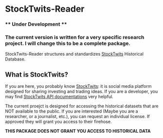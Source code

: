 # StockTwits-Reader

### ** Under Development **
### The current version is written for a very specific research project. I will change this to be a complete package.

StockTwits-Reader structures and standardizes [StockTwits](https://stocktwits.com) Historical Database.


## What is StockTwits?
If you are here, you probably know [StockTwits](https://stocktwits.com): it is social media platform designed for sharing investing and trading ideas. If you are a developer, you may find [StockTwits API documentations](https://api.stocktwits.com/developers/docs) very helpful.


The current proejct is designed for accessing the historical datasets that are NOT available to the public. If you are interested (Maybe you are a researcher, or a journalist, etc.), you can request an individual license. If approved they will grant you access to their firehose.


**THIS PACKAGE DOES NOT GRANT YOU ACCESS TO HISTORICAL DATA**
